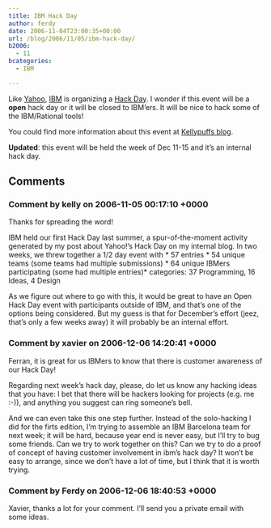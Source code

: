 ```yaml
---
title: IBM Hack Day
author: ferdy
date: 2006-11-04T23:00:35+00:00
url: /blog/2006/11/05/ibm-hack-day/
b2006:
  - 11
bcategories:
  - IBM

---
```

Like [Yahoo][1], [IBM][2] is organizing a [Hack Day][3]. I wonder if this event will be a **open** hack day or it will be closed to IBM&#8217;ers. It will be nice to hack some of the IBM/Rational tools!

You could find more information about this event at [Kellypuffs blog][4].

**Updated**: this event will be held the week of Dec 11-15 and it&#8217;s an internal hack day.

 [1]: http://www.hackday.org/
 [2]: http://www.ibm.com/
 [3]: http://en.wikipedia.org/wiki/Open_Hack_Day
 [4]: http://kellypuffs2.blogspot.com/search/label/hack%20day

## Comments

### Comment by kelly on 2006-11-05 00:17:10 +0000
Thanks for spreading the word! 

IBM held our first Hack Day last summer, a spur-of-the-moment activity generated by my post about Yahoo!&#8217;s Hack Day on my internal blog. In two weeks, we threw together a 1/2 day event with \* 57 entries \* 54 unique teams (some teams had multiple submissions) \* 64 unique IBMers participating (some had multiple entries)\* categories: 37 Programming, 16 Ideas, 4 Design

As we figure out where to go with this, it would be great to have an Open Hack Day event with participants outside of IBM, and that&#8217;s one of the options being considered. But my guess is that for December&#8217;s effort (jeez, that&#8217;s only a few weeks away) it will probably be an internal effort.

### Comment by xavier on 2006-12-06 14:20:41 +0000
Ferran, it is great for us IBMers to know that there is customer awareness of our Hack Day! 

Regarding next week&#8217;s hack day, please, do let us know any hacking ideas that you have: I bet that there will be hackers looking for projects (e.g. me :-)), and anything you suggest can ring someone&#8217;s bell.

And we can even take this one step further. Instead of the solo-hacking I did for the firts edition, I&#8217;m trying to assemble an IBM Barcelona team for next week; it will be hard, because year end is never easy, but I&#8217;ll try to bug some friends. Can we try to work together on this? Can we try to do a proof of concept of having customer involvement in ibm&#8217;s hack day? It won&#8217;t be easy to arrange, since we don&#8217;t have a lot of time, but I think that it is worth trying.

### Comment by Ferdy on 2006-12-06 18:40:53 +0000
Xavier, thanks a lot for your comment. I&#8217;ll send you a private email with some ideas.